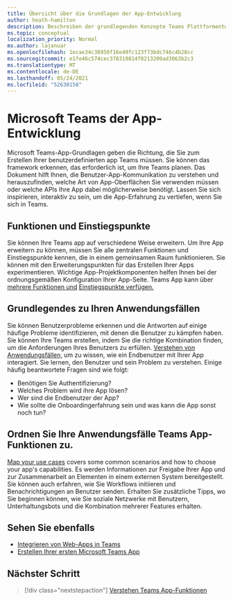 ```yaml
---
title: Übersicht über die Grundlagen der App-Entwicklung
author: heath-hamilton
description: Beschreiben der grundlegenden Konzepte Teams Plattformentwicklung.
ms.topic: conceptual
localization_priority: Normal
ms.author: lajanuar
ms.openlocfilehash: 1ecae34c38950f16e49fc123f73bdc746c4b28cc
ms.sourcegitcommit: e1fe46c574cec378319814f8213209ad3063b2c3
ms.translationtype: MT
ms.contentlocale: de-DE
ms.lasthandoff: 05/24/2021
ms.locfileid: "52630158"
---
```

# <a name="microsoft-teams-app-development-fundamentals"></a>Microsoft Teams der App-Entwicklung

Microsoft Teams-App-Grundlagen geben die Richtung, die Sie zum Erstellen Ihrer benutzerdefinierten app Teams müssen. Sie können das framework erkennen, das erforderlich ist, um Ihre Teams planen. Das Dokument hilft Ihnen, die Benutzer-App-Kommunikation zu verstehen und herauszufinden, welche Art von App-Oberflächen Sie verwenden müssen oder welche APIs Ihre App dabei möglicherweise benötigt. Lassen Sie sich inspirieren, interaktiv zu sein, um die App-Erfahrung zu vertiefen, wenn Sie sich in Teams.

## <a name="capabilities-and-entry-points"></a>Funktionen und Einstiegspunkte

Sie können Ihre Teams app auf verschiedene Weise erweitern. Um Ihre App erweitern zu können, müssen Sie alle zentralen Funktionen und Einstiegspunkte kennen, die in einem gemeinsamen Raum funktionieren. Sie können mit den Erweiterungspunkten für das Erstellen Ihrer Apps experimentieren. Wichtige App-Projektkomponenten helfen Ihnen bei der ordnungsgemäßen Konfiguration Ihrer App-Seite. Teams App kann über [mehrere Funktionen und](../concepts/capabilities-overview.md) [Einstiegspunkte verfügen.](../concepts/extensibility-points.md)

## <a name="understand-your-use-cases"></a>Grundlegendes zu Ihren Anwendungsfällen

Sie können Benutzerprobleme erkennen und die Antworten auf einige häufige Probleme identifizieren, mit denen die Benutzer zu kämpfen haben. Sie können Ihre Teams erstellen, indem Sie die richtige Kombination finden, um die Anforderungen Ihres Benutzers zu erfüllen. [Verstehen von Anwendungsfällen,](../concepts/design/understand-use-cases.md) um zu wissen, wie ein Endbenutzer mit Ihrer App interagiert. Sie lernen, den Benutzer und sein Problem zu verstehen. Einige häufig beantwortete Fragen sind wie folgt:

* Benötigen Sie Authentifizierung?
* Welches Problem wird ihre App lösen?
* Wer sind die Endbenutzer der App?
* Wie sollte die Onboardingerfahrung sein und was kann die App sonst noch tun?

## <a name="map-your-use-cases-to-teams-app-capabilities"></a>Ordnen Sie Ihre Anwendungsfälle Teams App-Funktionen zu.

[Map your use cases](../concepts/design/map-use-cases.md) covers some common scenarios and how to choose your app's capabilities. Es werden Informationen zur Freigabe Ihrer App und zur Zusammenarbeit an Elementen in einem externen System bereitgestellt. Sie können auch erfahren, wie Sie Workflows initiieren und Benachrichtigungen an Benutzer senden. Erhalten Sie zusätzliche Tipps, wo Sie beginnen können, wie Sie soziale Netzwerke mit Benutzern, Unterhaltungsbots und die Kombination mehrerer Features erhalten.

## <a name="see-also"></a>Sehen Sie ebenfalls

* [Integrieren von Web-Apps in Teams](../samples/integrating-web-apps.md)
* [Erstellen Ihrer ersten Microsoft Teams App](../build-your-first-app/build-first-app-overview.md)

## <a name="next-step"></a>Nächster Schritt

> [!div class="nextstepaction"]
> [Verstehen Teams App-Funktionen](capabilities-overview.md)

